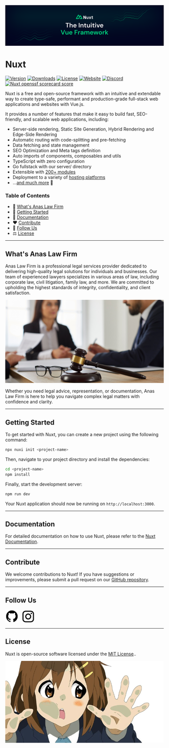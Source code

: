 <img src="/banner.svg">

# Nuxt

<p>
  <a href="https://www.npmjs.com/package/nuxt"><img src="https://img.shields.io/npm/v/nuxt.svg?style=flat&colorA=18181B&colorB=28CF8D" alt="Version"></a>
  <a href="https://www.npmjs.com/package/nuxt"><img src="https://img.shields.io/npm/dm/nuxt.svg?style=flat&colorA=18181B&colorB=28CF8D" alt="Downloads"></a>
  <a href="https://github.com/nuxt/nuxt/tree/main/LICENSE"><img src="https://img.shields.io/github/license/nuxt/nuxt.svg?style=flat&colorA=18181B&colorB=28CF8D" alt="License"></a>
  <a href="https://nuxt.com"><img src="https://img.shields.io/badge/Nuxt%20Docs-18181B?logo=nuxt" alt="Website"></a>
  <a href="https://chat.nuxt.dev"><img src="https://img.shields.io/badge/Nuxt%20Discord-18181B?logo=discord" alt="Discord"></a>
  <a href="https://securityscorecards.dev/"><img src="https://api.securityscorecards.dev/projects/github.com/nuxt/nuxt/badge" alt="Nuxt openssf scorecard score"></a>
</p>

Nuxt is a free and open-source framework with an intuitive and extendable way to create type-safe, performant and production-grade full-stack web applications and websites with Vue.js.

It provides a number of features that make it easy to build fast, SEO-friendly, and scalable web applications, including:

- Server-side rendering, Static Site Generation, Hybrid Rendering and Edge-Side Rendering
- Automatic routing with code-splitting and pre-fetching
- Data fetching and state management
- SEO Optimization and Meta tags definition
- Auto imports of components, composables and utils
- TypeScript with zero configuration
- Go fullstack with our server/ directory
- Extensible with [200+ modules](https://nuxt.com/modules)
- Deployment to a variety of [hosting platforms](https://nuxt.com/deploy)
- ...[and much more](https://nuxt.com) 🚀

### Table of Contents

- 🏢 [What's Anas Law Firm](#whats-anas-law-firm)
- 🚀 [Getting Started](#getting-started)
- 📖 [Documentation](#documentation)
- ❤️ [Contribute](#contribute)
- 🔗 [Follow Us](#follow-us)
- ⚖️ [License](#license)

---

## What's Anas Law Firm

Anas Law Firm is a professional legal services provider dedicated to delivering high-quality legal solutions for individuals and businesses. Our team of experienced lawyers specializes in various areas of law, including corporate law, civil litigation, family law, and more. We are committed to upholding the highest standards of integrity, confidentiality, and client satisfaction.

<img src="/frontend/src/assets/images/tactics-for-law-firm.webp">

Whether you need legal advice, representation, or documentation, Anas Law Firm is here to help you navigate complex legal matters with confidence and clarity.

---

## Getting Started

To get started with Nuxt, you can create a new project using the following command:

```bash
npx nuxi init <project-name>
```

Then, navigate to your project directory and install the dependencies:

```bash
cd <project-name>
npm install
```

Finally, start the development server:

```bash
npm run dev
```

Your Nuxt application should now be running on `http://localhost:3000`.

---

## Documentation

For detailed documentation on how to use Nuxt, please refer to the [Nuxt Documentation](https://nuxt.com/docs).

---

## Contribute

We welcome contributions to Nuxt! If you have suggestions or improvements, please submit a pull request on our [GitHub repository](https://github.com/nuxt/nuxt).

---

## Follow Us

<div style="display: flex; align-items: center; gap: 10px;">
  <a href="https://github.com/fdhliakbar">
    <img src="/frontend/src/assets/images/icons/github.png" width="42" height="42" alt="GitHub">
  </a>
  <a href="https://github.com/fdhliakbar">
    <img src="/frontend/src/assets/images/icons/instagram.png" width="42" height="42" alt="Instagram">
  </a>
</div>

---

## License

Nuxt is open-source software licensed under the [MIT License](https://github.com/nuxt/nuxt/blob/main/LICENSE)..

<img src="/frontend/src/assets/images/yui_banner.jpg">
